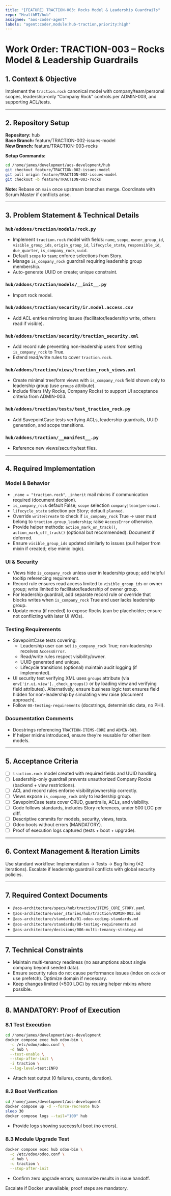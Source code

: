 ```yaml
---
title: "[FEATURE] TRACTION-003: Rocks Model & Leadership Guardrails"
repo: "HealthRT/hub"
assignee: "aos-coder-agent"
labels: "agent:coder,module:hub-traction,priority:high"
---
```

# Work Order: TRACTION-003 – Rocks Model & Leadership Guardrails

## 1. Context & Objective

Implement the `traction.rock` canonical model with company/team/personal scopes, leadership-only “Company Rock” controls per ADMIN-003, and supporting ACL/tests.

---

## 2. Repository Setup

**Repository:** hub  
**Base Branch:** feature/TRACTION-002-issues-model  
**New Branch:** feature/TRACTION-003-rocks

**Setup Commands:**
```bash
cd /home/james/development/aos-development/hub
git checkout feature/TRACTION-002-issues-model
git pull origin feature/TRACTION-002-issues-model
git checkout -b feature/TRACTION-003-rocks
```

**Note:** Rebase on `main` once upstream branches merge. Coordinate with Scrum Master if conflicts arise.

---

## 3. Problem Statement & Technical Details

### `hub/addons/traction/models/rock.py`
- Implement `traction.rock` model with fields: `name`, `scope`, `owner_group_id`, `visible_group_ids`, `origin_group_id`, `lifecycle_state`, `responsible_id`, `due_quarter`, `is_company_rock`, `uuid`.
- Default `scope` to `team`; enforce selections from Story.
- Manage `is_company_rock` guardrail requiring leadership group membership.
- Auto-generate UUID on create; unique constraint.

### `hub/addons/traction/models/__init__.py`
- Import rock model.

### `hub/addons/traction/security/ir.model.access.csv`
- Add ACL entries mirroring issues (facilitator/leadership write, others read if visible).

### `hub/addons/traction/security/traction_security.xml`
- Add record rule preventing non-leadership users from setting `is_company_rock` to True.
- Extend read/write rules to cover `traction.rock`.

### `hub/addons/traction/views/traction_rock_views.xml`
- Create minimal tree/form views with `is_company_rock` field shown only to leadership group (use `groups` attribute).
- Include filters (My Rocks, Company Rocks) to support UI acceptance criteria from ADMIN-003.

### `hub/addons/traction/tests/test_traction_rock.py`
- Add SavepointCase tests verifying ACLs, leadership guardrails, UUID generation, and scope transitions.

### `hub/addons/traction/__manifest__.py`
- Reference new views/security/test files.

---

## 4. Required Implementation

### Model & Behavior
- `_name = "traction.rock"`, `_inherit` mail mixins if communication required (document decision).
- `is_company_rock` default False; `scope` selection `company|team|personal`.
- `lifecycle_state` selection per Story; default `planned`.
- Override `write`/`create` to check if `is_company_rock` True → user must belong to `traction.group_leadership`; raise `AccessError` otherwise.
- Provide helper methods: `action_mark_on_track()`, `action_mark_off_track()` (optional but recommended). Document if deferred.
- Ensure `visible_group_ids` updated similarly to issues (pull helper from mixin if created; else mimic logic).

### UI & Security
- Views hide `is_company_rock` unless user in leadership group; add helpful tooltip referencing requirement.
- Record rule ensures read access limited to `visible_group_ids` or owner group; write limited to facilitator/leadership of owner group.
- For leadership guardrail, add separate record rule or override that blocks writes when `is_company_rock` True and user lacks leadership group.
- Update menu (if needed) to expose Rocks (can be placeholder; ensure not conflicting with later UI WOs).

### Testing Requirements
- SavepointCase tests covering:
  - Leadership user can set `is_company_rock` True; non-leadership receives `AccessError`.
  - Read/write rules respect visibility/owner.
  - UUID generated and unique.
  - Lifecycle transitions (optional) maintain audit logging (if implemented).
- UI security test verifying XML uses `groups` attribute (via `env['ir.ui.view']._check_groups()` or by loading view and verifying field attributes). Alternatively, ensure business logic test ensures field hidden for non-leadership by simulating view raise (document approach).
- Follow `08-testing-requirements` (docstrings, deterministic data, no PHI).

### Documentation Comments
- Docstrings referencing `TRACTION-ITEMS-CORE` and `ADMIN-003`.
- If helper mixins introduced, ensure they’re reusable for other item models.

---

## 5. Acceptance Criteria

- [ ] `traction.rock` model created with required fields and UUID handling.
- [ ] Leadership-only guardrail prevents unauthorized Company Rocks (backend + view restrictions).
- [ ] ACL and record rules enforce visibility/ownership correctly.
- [ ] Views expose `is_company_rock` only to leadership group.
- [ ] SavepointCase tests cover CRUD, guardrails, ACLs, and visibility.
- [ ] Code follows standards, includes Story references, under 500 LOC per diff.
- [ ] Descriptive commits for models, security, views, tests.
- [ ] Odoo boots without errors (MANDATORY).
- [ ] Proof of execution logs captured (tests + boot + upgrade).

---

## 6. Context Management & Iteration Limits

Use standard workflow: Implementation → Tests → Bug fixing (≤2 iterations). Escalate if leadership guardrail conflicts with global security policies.

---

## 7. Required Context Documents

- `@aos-architecture/specs/hub/traction/ITEMS_CORE_STORY.yaml`
- `@aos-architecture/user_stories/hub/traction/ADMIN-003.md`
- `@aos-architecture/standards/01-odoo-coding-standards.md`
- `@aos-architecture/standards/08-testing-requirements.md`
- `@aos-architecture/decisions/006-multi-tenancy-strategy.md`

---

## 7. Technical Constraints

- Maintain multi-tenancy readiness (no assumptions about single company beyond seeded data).
- Ensure security rules do not cause performance issues (index on `code` or use prefetch). Optimize domain if necessary.
- Keep changes limited (<500 LOC) by reusing helper mixins where possible.

---

## 8. MANDATORY: Proof of Execution

### 8.1 Test Execution
```bash
cd /home/james/development/aos-development
docker compose exec hub odoo-bin \
  -c /etc/odoo/odoo.conf \
  -d hub \
  --test-enable \
  --stop-after-init \
  -i traction \
  --log-level=test:INFO
```
- Attach test output (0 failures, counts, duration).

### 8.2 Boot Verification
```bash
cd /home/james/development/aos-development
docker compose up -d --force-recreate hub
sleep 30
docker compose logs --tail="100" hub
```
- Provide logs showing successful boot (no errors).

### 8.3 Module Upgrade Test
```bash
docker compose exec hub odoo-bin \
  -c /etc/odoo/odoo.conf \
  -d hub \
  -u traction \
  --stop-after-init
```
- Confirm zero upgrade errors; summarize results in issue handoff.

Escalate if Docker unavailable; proof steps are mandatory.


